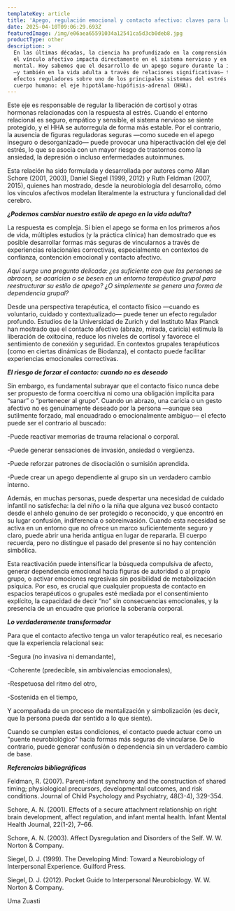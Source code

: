 ```yaml
---
templateKey: article
title: 'Apego, regulación emocional y contacto afectivo: claves para la transformación'
date: 2025-04-10T09:06:29.693Z
featuredImage: /img/e06aea65591034a12541ca5d3cb0deb8.jpg
productType: other
description: >
  En las últimas décadas, la ciencia ha profundizado en la comprensión de cómo
  el vínculo afectivo impacta directamente en el sistema nervioso y en la salud
  mental. Hoy sabemos que el desarrollo de un apego seguro durante la infancia
  —y también en la vida adulta a través de relaciones significativas— tiene
  efectos reguladores sobre uno de los principales sistemas del estrés del
  cuerpo humano: el eje hipotálamo-hipófisis-adrenal (HHA).
---
```

Este eje es responsable de regular la liberación de cortisol y otras hormonas relacionadas con la respuesta al estrés. Cuando el entorno relacional es seguro, empático y sensible, el sistema nervioso se siente protegido, y el HHA se autorregula de forma más estable. Por el contrario, la ausencia de figuras reguladoras seguras —como sucede en el apego inseguro o desorganizado— puede provocar una hiperactivación del eje del estrés, lo que se asocia con un mayor riesgo de trastornos como la ansiedad, la depresión o incluso enfermedades autoinmunes.

Esta relación ha sido formulada y desarrollada por autores como Allan Schore (2001, 2003), Daniel Siegel (1999, 2012) y Ruth Feldman (2007, 2015), quienes han mostrado, desde la neurobiología del desarrollo, cómo los vínculos afectivos modelan literalmente la estructura y funcionalidad del cerebro.

_**¿Podemos cambiar nuestro estilo de apego en la vida adulta?**_

La respuesta es compleja. Si bien el apego se forma en los primeros años de vida, múltiples estudios (y la práctica clínica) han demostrado que es posible desarrollar formas más seguras de vincularnos a través de experiencias relacionales correctivas, especialmente en contextos de confianza, contención emocional y contacto afectivo.

_Aquí surge una pregunta delicada: ¿es suficiente con que las personas se abracen, se acaricien o se besen en un entorno terapéutico grupal para reestructurar su estilo de apego? ¿O simplemente se genera una forma de dependencia grupal?_

Desde una perspectiva terapéutica, el contacto físico —cuando es voluntario, cuidado y contextualizado— puede tener un efecto regulador profundo. Estudios de la Universidad de Zurich y del Instituto Max Planck han mostrado que el contacto afectivo (abrazo, mirada, caricia) estimula la liberación de oxitocina, reduce los niveles de cortisol y favorece el sentimiento de conexión y seguridad. En contextos grupales terapéuticos (como en ciertas dinámicas de Biodanza), el contacto puede facilitar experiencias emocionales correctivas.

_**El riesgo de forzar el contacto: cuando no es deseado**_

Sin embargo, es fundamental subrayar que el contacto físico nunca debe ser propuesto de forma coercitiva ni como una obligación implícita para “sanar” o “pertenecer al grupo”. Cuando un abrazo, una caricia o un gesto afectivo no es genuinamente deseado por la persona —aunque sea sutilmente forzado, mal encuadrado o emocionalmente ambiguo— el efecto puede ser el contrario al buscado:

\-Puede reactivar memorias de trauma relacional o corporal.

\-Puede generar sensaciones de invasión, ansiedad o vergüenza.

\-Puede reforzar patrones de disociación o sumisión aprendida.

\-Puede crear un apego dependiente al grupo sin un verdadero cambio interno.

Además, en muchas personas, puede despertar una necesidad de cuidado infantil no satisfecha: la del niño o la niña que alguna vez buscó contacto desde el anhelo genuino de ser protegido o reconocido, y que encontró en su lugar confusión, indiferencia o sobreinvasión. Cuando esta necesidad se activa en un entorno que no ofrece un marco suficientemente seguro y claro, puede abrir una herida antigua en lugar de repararla. El cuerpo recuerda, pero no distingue el pasado del presente si no hay contención simbólica.

Esta reactivación puede intensificar la búsqueda compulsiva de afecto, generar dependencia emocional hacia figuras de autoridad o al propio grupo, o activar emociones regresivas sin posibilidad de metabolización psíquica. Por eso, es crucial que cualquier propuesta de contacto en espacios terapéuticos o grupales esté mediada por el consentimiento explícito, la capacidad de decir “no” sin consecuencias emocionales, y la presencia de un encuadre que priorice la soberanía corporal.

_**Lo verdaderamente transformador**_

Para que el contacto afectivo tenga un valor terapéutico real, es necesario que la experiencia relacional sea:

\-Segura (no invasiva ni demandante),

\-Coherente (predecible, sin ambivalencias emocionales),

\-Respetuosa del ritmo del otro,

\-Sostenida en el tiempo,

Y acompañada de un proceso de mentalización y simbolización (es decir, que la persona pueda dar sentido a lo que siente).

Cuando se cumplen estas condiciones, el contacto puede actuar como un "puente neurobiológico" hacia formas más seguras de vincularse. De lo contrario, puede generar confusión o dependencia sin un verdadero cambio de base.

**_Referencias bibliográficas_**

Feldman, R. (2007). Parent-infant synchrony and the construction of shared timing; physiological precursors, developmental outcomes, and risk conditions. Journal of Child Psychology and Psychiatry, 48(3-4), 329-354.

Schore, A. N. (2001). Effects of a secure attachment relationship on right brain development, affect regulation, and infant mental health. Infant Mental Health Journal, 22(1-2), 7–66.

Schore, A. N. (2003). Affect Dysregulation and Disorders of the Self. W. W. Norton & Company.

Siegel, D. J. (1999). The Developing Mind: Toward a Neurobiology of Interpersonal Experience. Guilford Press.

Siegel, D. J. (2012). Pocket Guide to Interpersonal Neurobiology. W. W. Norton & Company.

Uma Zuasti
